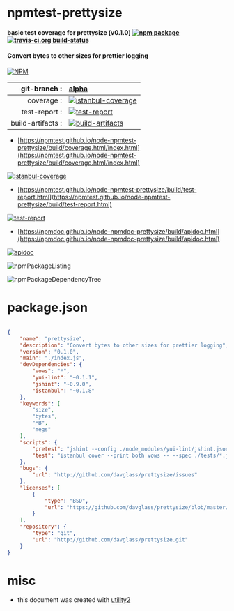 # npmtest-prettysize

#### basic test coverage for  prettysize (v0.1.0)  [![npm package](https://img.shields.io/npm/v/npmtest-prettysize.svg?style=flat-square)](https://www.npmjs.org/package/npmtest-prettysize) [![travis-ci.org build-status](https://api.travis-ci.org/npmtest/node-npmtest-prettysize.svg)](https://travis-ci.org/npmtest/node-npmtest-prettysize)

#### Convert bytes to other sizes for prettier logging

[![NPM](https://nodei.co/npm/prettysize.png?downloads=true&downloadRank=true&stars=true)](https://www.npmjs.com/package/prettysize)

| git-branch : | [alpha](https://github.com/npmtest/node-npmtest-prettysize/tree/alpha)|
|--:|:--|
| coverage : | [![istanbul-coverage](https://npmtest.github.io/node-npmtest-prettysize/build/coverage.badge.svg)](https://npmtest.github.io/node-npmtest-prettysize/build/coverage.html/index.html)|
| test-report : | [![test-report](https://npmtest.github.io/node-npmtest-prettysize/build/test-report.badge.svg)](https://npmtest.github.io/node-npmtest-prettysize/build/test-report.html)|
| build-artifacts : | [![build-artifacts](https://npmtest.github.io/node-npmtest-prettysize/glyphicons_144_folder_open.png)](https://github.com/npmtest/node-npmtest-prettysize/tree/gh-pages/build)|

- [https://npmtest.github.io/node-npmtest-prettysize/build/coverage.html/index.html](https://npmtest.github.io/node-npmtest-prettysize/build/coverage.html/index.html)

[![istanbul-coverage](https://npmtest.github.io/node-npmtest-prettysize/build/screenCapture.buildCi.browser.%252Ftmp%252Fbuild%252Fcoverage.lib.html.png)](https://npmtest.github.io/node-npmtest-prettysize/build/coverage.html/index.html)

- [https://npmtest.github.io/node-npmtest-prettysize/build/test-report.html](https://npmtest.github.io/node-npmtest-prettysize/build/test-report.html)

[![test-report](https://npmtest.github.io/node-npmtest-prettysize/build/screenCapture.buildCi.browser.%252Ftmp%252Fbuild%252Ftest-report.html.png)](https://npmtest.github.io/node-npmtest-prettysize/build/test-report.html)

- [https://npmdoc.github.io/node-npmdoc-prettysize/build/apidoc.html](https://npmdoc.github.io/node-npmdoc-prettysize/build/apidoc.html)

[![apidoc](https://npmdoc.github.io/node-npmdoc-prettysize/build/screenCapture.buildCi.browser.%252Ftmp%252Fbuild%252Fapidoc.html.png)](https://npmdoc.github.io/node-npmdoc-prettysize/build/apidoc.html)

![npmPackageListing](https://npmtest.github.io/node-npmtest-prettysize/build/screenCapture.npmPackageListing.svg)

![npmPackageDependencyTree](https://npmtest.github.io/node-npmtest-prettysize/build/screenCapture.npmPackageDependencyTree.svg)



# package.json

```json

{
    "name": "prettysize",
    "description": "Convert bytes to other sizes for prettier logging",
    "version": "0.1.0",
    "main": "./index.js",
    "devDependencies": {
        "vows": "*",
        "yui-lint": "~0.1.1",
        "jshint": "~0.9.0",
        "istanbul": "~0.1.8"
    },
    "keywords": [
        "size",
        "bytes",
        "MB",
        "megs"
    ],
    "scripts": {
        "pretest": "jshint --config ./node_modules/yui-lint/jshint.json ./index.js",
        "test": "istanbul cover --print both vows -- --spec ./tests/*.js"
    },
    "bugs": {
        "url": "http://github.com/davglass/prettysize/issues"
    },
    "licenses": [
        {
            "type": "BSD",
            "url": "https://github.com/davglass/prettysize/blob/master/LICENSE"
        }
    ],
    "repository": {
        "type": "git",
        "url": "http://github.com/davglass/prettysize.git"
    }
}
```



# misc
- this document was created with [utility2](https://github.com/kaizhu256/node-utility2)
